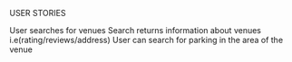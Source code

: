 USER STORIES

User searches for venues
Search returns information about venues i.e(rating/reviews/address)
User can search for parking in the area of the venue
